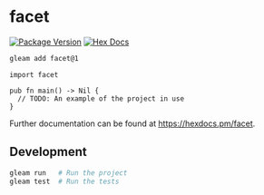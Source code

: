 # facet

[![Package Version](https://img.shields.io/hexpm/v/facet)](https://hex.pm/packages/facet)
[![Hex Docs](https://img.shields.io/badge/hex-docs-ffaff3)](https://hexdocs.pm/facet/)

```sh
gleam add facet@1
```
```gleam
import facet

pub fn main() -> Nil {
  // TODO: An example of the project in use
}
```

Further documentation can be found at <https://hexdocs.pm/facet>.

## Development

```sh
gleam run   # Run the project
gleam test  # Run the tests
```

